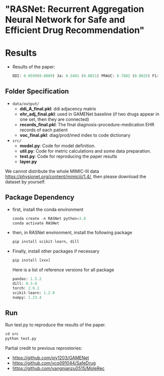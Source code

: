 # "RASNet: Recurrent Aggregation Neural Network for Safe and Efficient Drug Recommendation"

# Results

* Results of the paper:

  ``` python
  DDI: 0.0599(0.0009) Ja: 0.5401 (0.0021) PRAUC: 0.7882 (0.0025) F1: 0.6931 (0.0019) 
  ```

## Folder Specification

* ```data/output/```
  * **ddi_A_final.pkl**: ddi adjacency matrix
  * **ehr_adj_final.pkl**: used in GAMENet baseline (if two drugs appear in one set, then they are connected)
  * **records_final.pkl**: The final diagnosis-procedure-medication EHR records of each patient
  * **voc_final.pkl**: diag/prod/med index to code dictionary
* ```src/```
  * **model.py**: Code for model definition.
  * **util.py**: Code for metric calculations and some data preparation.
  * **test.py**: Code for reproducing the paper results
  * **layer.py**

We cannot distribute the whole MIMIC-III data https://physionet.org/content/mimiciii/1.4/, then please download the dataset by yourself.
## Package Dependency

* first, install the conda environment

  ```python
  conda create -n RASNet python=3.8
  conda activate RASNet
  ```

* then, in RASNet environment, install the following package
  ```py
  pip install scikit-learn, dill
  ```
* Finally, install other packages if necessary
  ```py
  pip install [xxx]
  ```
  Here is a list of reference versions for all package
  ```py
  pandas: 1.5.2
  dill: 0.3.6
  torch: 2.0.1
  scikit-learn: 1.2.0
  numpy: 1.23.4
  ```

##  Run 

Run test.py to reproduce the results of the paper.

```python
cd src
python test.py
```

Partial credit to previous reprostories:

- https://github.com/sjy1203/GAMENet
- https://github.com/ycq091044/SafeDrug
- https://github.com/yangnianzu0515/MoleRec
